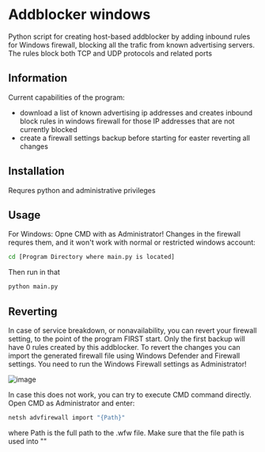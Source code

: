 Addblocker windows
=================

Python script for creating host-based addblocker by adding inbound rules for Windows firewall, blocking all the trafic from known advertising servers. The rules block both TCP and UDP protocols and related ports

Information
-----------
Current capabilities of the program:

* download a list of known advertising ip addresses and creates inbound block rules in windows firewall for those IP addresses that are not currently blocked
* create a firewall settings backup before starting for easter reverting all changes
  
Installation
------------
Requres python and administrative privileges

Usage
------------
For Windows: 
Opne CMD with as Administrator! Changes in the firewall requres them, and it won't work with normal or restricted windows account:
    
```bash
cd [Program Directory where main.py is located] 
```
Then run in that 
```bash
python main.py
```
Reverting
---------
In case of service breakdown, or nonavailability, you can revert your firewall setting, to the point of the program FIRST start. Only the first backup will have 0 rules created by this addblocker.
To revert the changes you can import the generated firewall file using Windows Defender and Firewall settings. You need to run the Windows Firewall settings as Administrator!

![image](https://github.com/jerih0n/Addblocker_windows/assets/17022129/538bc711-ce29-4d6a-a122-1991014d9643)


In case this does not work, you can try to execute CMD command directly. Open CMD as Administrator and enter:
```bash
netsh advfirewall import "{Path}" 
```
where Path is the full path to the .wfw file. Make sure that the file path is used into ""

